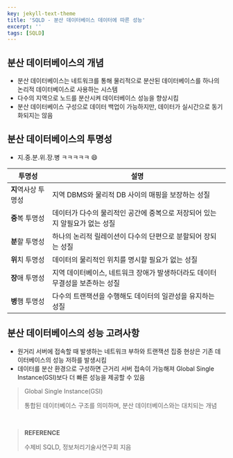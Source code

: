 ```yaml
---
key: jekyll-text-theme
title: 'SQLD - 분산 데이터베이스 데이터에 따른 성능'
excerpt: ''
tags: [SQLD]
---
```




## 분산 데이터베이스의 개념

* 분산 데이터베이스는 네트워크를 통해 물리적으로 분산된 데이터베이스를 하나의 논리적 데이터베이스로 사용하는 시스템
* 다수의 지역으로 노드를 분산시켜 데이터베이스 성능을 향상시킴
* 분산 데이터베이스 구성으로 데이터 백업이 가능하지만, 데이터가 실시간으로 동기화되지는 않음



## 분산 데이터베이스의 투명성

* 지.중.분.위.장.병  ㅋㅋㅋㅋㅋ :smile:

| 투명성              | 설명                                                         |
| ------------------- | ------------------------------------------------------------ |
| **지**역사상 투명성 | 지역 DBMS와 물리적 DB 사이의 매핑을 보장하는 성질            |
| **중**복 투명성     | 데이터가 다수의 물리적인 공간에 중복으로 저장되어 있는지 알필요가 없는 성질 |
| **분**할 투명성     | 하나의 논리적 릴레이션이 다수의 단편으로 분할되어 장되는 성질 |
| **위**치 투명성     | 데이터의 물리적인 위치를 명시할 필요가 없는 성질             |
| **장**애 투명성     | 지역 데이터베이스, 네트워크 장애가 발생하더라도 데이터 무결성을 보존하는 성질 |
| **병**행 투명성     | 다수의 트랜잭션을 수행해도 데이터의 일관성을 유지하는 성질   |



## 분산 데이터베이스의 성능 고려사항

* 원거리 서버에 접속할 때 발생하는 네트워크 부하와 트랜잭션 집중 현상은 기존 데이터베이스의 성능 저하를 발생시킴
* 데이터를 분산 환경으로 구성하면 근거리 서버 접속이 가능해져 Global Single Instance(GSI)보다 더 빠른 성능을 제공할 수 있음

>Global Single Instance(GSI)
>
>통합된 데이터베이스 구조를 의미하며, 분산 데이터베이스와는 대치되는 개념



<br/>

> **REFERENCE**
>
> 수제비 SQLD,  정보처리기술사연구회 지음

